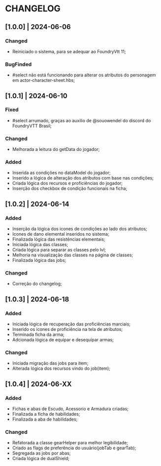 # CHANGELOG

## [1.0.0] | 2024-06-06
### Changed
- Reiniciado o sistema, para se adequar ao FoundryVtt 11;
### BugFinded
- #select não está funcionando para alterar os atributos do personagem em actor-character-sheet.hbs;

## [1.0.1] | 2024-06-10
### Fixed
- #select arrumado, graças ao auxilio de @souowendel do discord do FoundryVTT Brasil;
### Changed
- Melhorada a leitura do getData do jogador;
### Added
- Inserida as condições no dataModel do jogador;
- Inserido a lógica de alteração dos atributos com base nas condições;
- Criada lógica dos recursos e proficiências do jogador;
- Inserção dos checkbox de condição funcionais na ficha;

## [1.0.2] | 2024-06-14
### Added
- Inserção da lógica dos icones de condições ao lado dos atributos;
- Icones de dano elemental inseridos no sistema;
- Finalizada lógica das resistências elementais;
- Iniciada lógica das classes;
- Criada lógica para separar as classes pelo lvl;
- Melhoria na visualização das classes na página de classes;
- Finalizada lógica das jobs;
### Changed
- Correção do changelog;
## [1.0.3] | 2024-06-18
### Added
- Iniciada lógica de recuperação das proficiências marciais;
- Inserido os icones de proficiência na tela de atributos;
- Terminada ficha da arma;
- Adcionada lógica de equipar e desequipar armas;
### Changed
- Iniciada migração das jobs para item;
- Alterada lógica dos recursos vindo do job(item);
## [1.0.4] | 2024-06-XX
### Added
- Fichas e abas de Escudo, Acessorio e Armadura criadas;
- Finalizada a ficha de habilidades;
- Finalizada a aba de habilidades;
### Changed
- Refatorada a classe gearHelper para melhor legibilidade;
- Criado as flags de preferência do usuário(jobTab e gearTab);
- Segregada as jobs por abas;
- Criada lógica de dualShield;